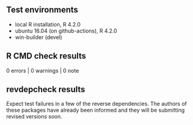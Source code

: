 ## Test environments
* local R installation, R 4.2.0
* ubuntu 16.04 (on github-actions), R 4.2.0
* win-builder (devel)

## R CMD check results

0 errors | 0 warnings | 0 note

## revdepcheck results

Expect test failures in a few of the reverse dependencies. The authors of these
packages have already been informed and they will be submitting revised versions
soon.
